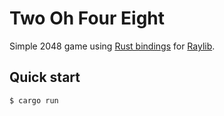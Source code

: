 # Two Oh Four Eight

Simple 2048 game using [Rust bindings](https://github.com/raylib-rs/raylib-rs) for [Raylib](https://www.raylib.com/).

## Quick start
```console
$ cargo run
```